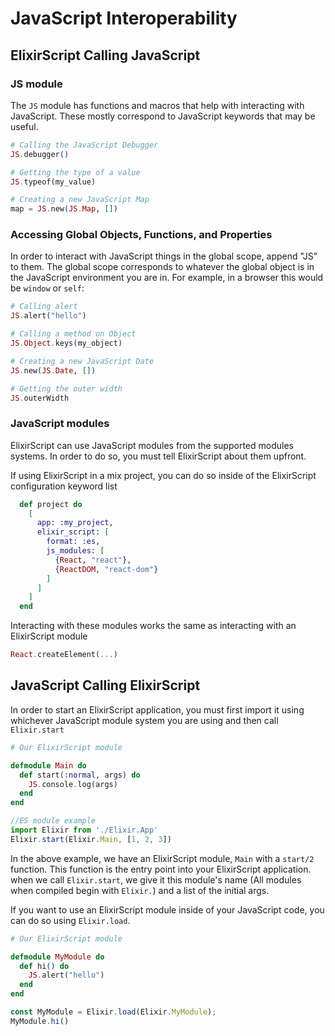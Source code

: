# JavaScript Interoperability

## ElixirScript Calling JavaScript

### JS module

The `JS` module has functions and macros that help with interacting with JavaScript.
These mostly correspond to JavaScript keywords that may be useful.

```elixir
# Calling the JavaScript Debugger
JS.debugger()

# Getting the type of a value
JS.typeof(my_value)

# Creating a new JavaScript Map
map = JS.new(JS.Map, [])
```

### Accessing Global Objects, Functions, and Properties

In order to interact with JavaScript things in the global scope, append "JS" to them. The global scope corresponds to whatever the global object is in the JavaScript environment you are in. For example, in a browser this would be `window` or `self`:

```elixir
# Calling alert
JS.alert("hello")

# Calling a method on Object
JS.Object.keys(my_object)

# Creating a new JavaScript Date
JS.new(JS.Date, [])

# Getting the outer width
JS.outerWidth
```

### JavaScript modules

ElixirScript can use JavaScript modules from the supported modules systems. 
In order to do so, you must tell ElixirScript about them upfront.

If using ElixirScript in a mix project, you can do so inside of the ElixirScript configuration keyword list

```elixir
  def project do
    [
      app: :my_project,
      elixir_script: [
        format: :es,
        js_modules: [
          {React, "react"},
          {ReactDOM, "react-dom"}
        ]
      ]
    ]
  end
```

Interacting with these modules works the same as interacting with an ElixirScript module

```elixir
React.createElement(...)
```

## JavaScript Calling ElixirScript

  In order to start an ElixirScript application, you must first import it using whichever JavaScript module system you are using and then call `Elixir.start`

  ```Elixir
  # Our ElixirScript module

  defmodule Main do
    def start(:normal, args) do
      JS.console.log(args)
    end
  end

  ```

  ```javascript
  //ES module example
  import Elixir from './Elixir.App'
  Elixir.start(Elixir.Main, [1, 2, 3])
  ```

  In the above example, we have an ElixirScript module, `Main` with a `start/2` function. This function is the entry point into your ElixirScript application. when we call `Elixir.start`, we give it this module's name (All modules when compiled begin with `Elixir.`) and a list of the initial args.


  If you want to use an ElixirScript module inside of your JavaScript code, you can do so using `Elixir.load`.

  ```Elixir
  # Our ElixirScript module

  defmodule MyModule do
    def hi() do
      JS.alert("hello")
    end
  end
  ```


  ```javascript
  const MyModule = Elixir.load(Elixir.MyModule);
  MyModule.hi()
  ```